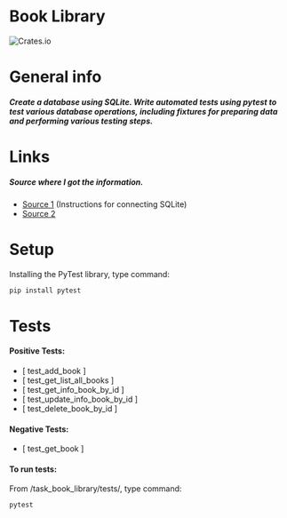 # Book Library
![Crates.io](https://img.shields.io/badge/Python-PyTest-yellow)
# General info
##### Create a database using SQLite. Write automated tests using pytest to test various database operations, including fixtures for preparing data and performing various testing steps.
# Links
##### Source where I got the information.
* [Source 1](https://proglib.io/p/samouchitel-po-python-dlya-nachinayushchih-chast-22-osnovy-raboty-s-sqlite-2023-06-15) (Instructions for connecting SQLite)
* [Source 2](https://ru.stackoverflow.com/questions/1193493/Как-достать-из-базы-данных-sqlite3-определённое-значение-по-id-в-python)
# Setup
Installing the PyTest library, type command:
```sh
pip install pytest
```
# Tests
#### Positive Tests:
* [ test_add_book ]
* [ test_get_list_all_books ]
* [ test_get_info_book_by_id ]
* [ test_update_info_book_by_id ]
* [ test_delete_book_by_id ]
#### Negative Tests:
* [ test_get_book ]
#### To run tests:
From /task_book_library/tests/, type command:
```sh
pytest
```


